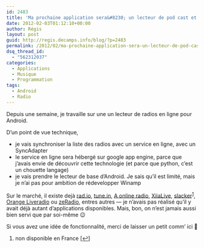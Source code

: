 ```yaml
---
id: 2483
title: 'Ma prochaine application sera&#8230; un lecteur de pod cast et radios en ligne'
date: 2012-02-03T01:12:10+00:00
author: Régis
layout: post
guid: http://regis.decamps.info/blog/?p=2483
permalink: /2012/02/ma-prochaine-application-sera-un-lecteur-de-pod-cast-et-radios-en-ligne/
dsq_thread_id:
  - "562312037"
categories:
  - Applications
  - Musique
  - Programmation
tags:
  - Android
  - Radio
---
```

Depuis une semaine, je travaille sur une un lecteur de radios en ligne pour Android.

D&rsquo;un point de vue technique,

  * je vais synchroniser la liste des radios avec un service en ligne, avec un SyncAdapter
  * le service en ligne sera hébergé sur google app engine, parce que j&rsquo;avais envie de découvrir cette technologie (et parce que python, c&rsquo;est un chouette langage)
  * je vais prendre le lecteur de base d&rsquo;Android. Je sais qu&rsquo;il est limité, mais je n&rsquo;ai pas pour ambition de rédevelopper Winamp

Sur le marché, il existe dejà [rad.io](https://market.android.com/details?id=de.radio.android), [tune.in](https://market.android.com/details?id=tunein.player), [A online radio](https://market.android.com/details?id=com.leadapps.android.radio), [XiiaLive](https://market.android.com/details?id=com.android.DroidLiveLite), [slacker](https://market.android.com/details?id=com.slacker.radio)<sup><a href="#footnote_0_2483" id="identifier_0_2483" class="footnote-link footnote-identifier-link" title="non disponible en France">1</a></sup>, [Orange Liveradio](https://market.android.com/details?id=com.orange.liveradio) ou [zeRadio](https://market.android.com/details?id=com.ZeRadio), entres autres &#8212; je n&rsquo;avais pas réalisé qu&rsquo;il y avait déjà autant d&rsquo;applications disponibles. Mais, bon, on n&rsquo;est jamais aussi bien servi que par soi-même 😉

Si vous avez une idée de fonctionnalité, merci de laisser un petit comm&rsquo; ici 🙂 

<ol class="footnotes">
  <li id="footnote_0_2483" class="footnote">
    non disponible en France [<a href="#identifier_0_2483" class="footnote-link footnote-back-link">&#8617;</a>]
  </li>
</ol>